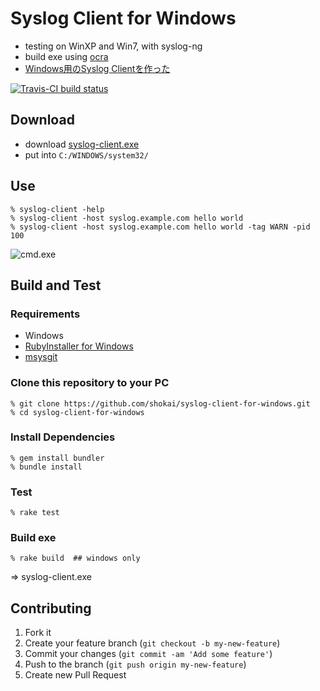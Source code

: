 Syslog Client for Windows
=========================
- testing on WinXP and Win7, with syslog-ng
- build exe using [ocra](https://github.com/larsch/ocra)
- [Windows用のSyslog Clientを作った](http://shokai.org/blog/archives/8483)

[![Travis-CI build status](https://travis-ci.org/shokai/syslog-client-for-windows.png)](https://travis-ci.org/shokai/syslog-client-for-windows)


Download
--------

- download [syslog-client.exe](https://github.com/shokai/syslog-client-for-windows/raw/master/syslog-client.exe)
- put into `C:/WINDOWS/system32/`


Use
---

    % syslog-client -help
    % syslog-client -host syslog.example.com hello world
    % syslog-client -host syslog.example.com hello world -tag WARN -pid 100


![cmd.exe](http://gyazo.com/f426d3b4cffe910292f776cb31c0d68c.png)


Build and Test
--------------

### Requirements

- Windows
- [RubyInstaller for Windows](http://rubyinstaller.org)
- [msysgit](https://code.google.com/p/msysgit)

### Clone this repository to your PC

    % git clone https://github.com/shokai/syslog-client-for-windows.git
    % cd syslog-client-for-windows

### Install Dependencies

    % gem install bundler
    % bundle install

### Test

    % rake test

### Build exe

    % rake build  ## windows only

=> syslog-client.exe


Contributing
------------
1. Fork it
2. Create your feature branch (`git checkout -b my-new-feature`)
3. Commit your changes (`git commit -am 'Add some feature'`)
4. Push to the branch (`git push origin my-new-feature`)
5. Create new Pull Request
